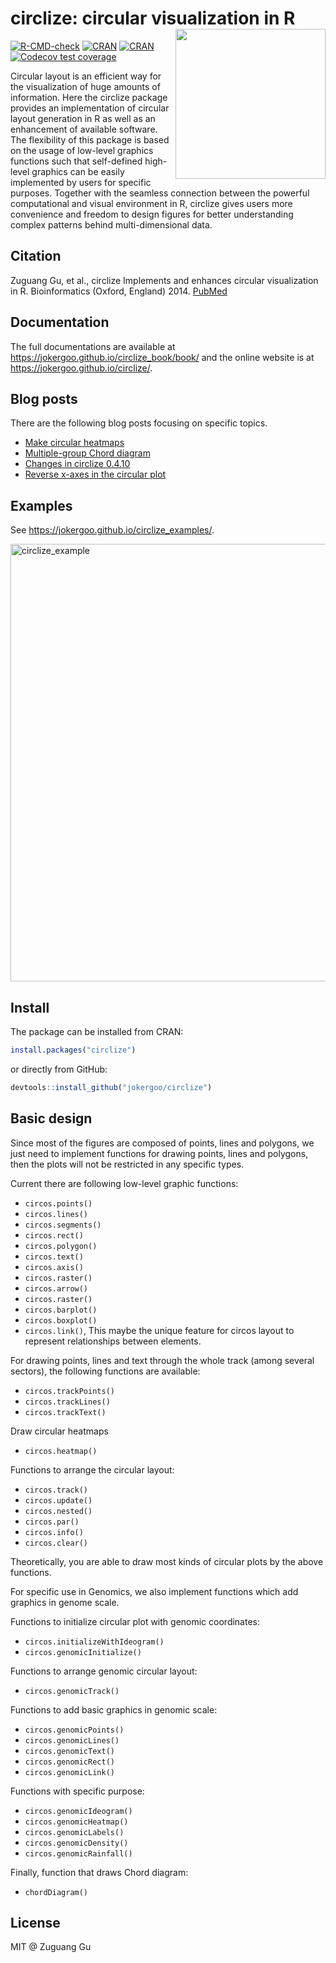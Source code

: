 

# circlize: circular visualization in R <a href="https://jokergoo.github.io/circlize_book/book/"><img src="https://jokergoo.github.io/circlize_book/book/images/circlize_cover.jpg" width=240 align="right" ></a>


[![R-CMD-check](https://github.com/jokergoo/circlize/workflows/R-CMD-check/badge.svg)](https://github.com/jokergoo/circlize/actions)
[![CRAN](https://www.r-pkg.org/badges/version/circlize)](https://cran.r-project.org/web/packages/circlize/index.html)
[![CRAN](https://cranlogs.r-pkg.org/badges/grand-total/circlize)](https://cran.r-project.org/web/packages/circlize/index.html)
[![Codecov test coverage](https://codecov.io/gh/jokergoo/circlize/branch/master/graph/badge.svg)](https://codecov.io/gh/jokergoo/circlize?branch=master)

Circular layout is an efficient way for the visualization of huge
    amounts of information. Here the circlize package provides an implementation
    of circular layout generation in R as well as an enhancement of available
    software. The flexibility of this package is based on the usage of low-level
    graphics functions such that self-defined high-level graphics can be easily
    implemented by users for specific purposes. Together with the seamless
    connection between the powerful computational and visual environment in R,
    circlize gives users more convenience and freedom to design figures for
    better understanding complex patterns behind multi-dimensional data.

## Citation

Zuguang Gu, et al., circlize Implements and enhances circular visualization in R. Bioinformatics (Oxford, England) 2014. [PubMed](https://www.ncbi.nlm.nih.gov/pubmed/24930139)

## Documentation

The full documentations are available at https://jokergoo.github.io/circlize_book/book/ and the online website is at https://jokergoo.github.io/circlize/.

## Blog posts

There are the following blog posts focusing on specific topics.

- [Make circular heatmaps](https://jokergoo.github.io/2020/05/21/make-circular-heatmaps/)
- [Multiple-group Chord diagram](https://jokergoo.github.io/2020/06/08/multiple-group-chord-diagram/)
- [Changes in circlize 0.4.10](https://jokergoo.github.io/2020/06/14/changes-in-circlize-0.4.10/)
- [Reverse x-axes in the circular plot](https://jokergoo.github.io/2020/08/17/reverse-x-axes-in-the-circular-plot/)

## Examples

See https://jokergoo.github.io/circlize_examples/.

<img width="700" alt="circlize_example" src="https://jokergoo.github.io/circlize_book/book/images/ciclize_examples.jpg">

## Install

The package can be installed from CRAN:

```r
install.packages("circlize")
```

or directly from GitHub:

```r
devtools::install_github("jokergoo/circlize")
```

## Basic design

Since most of the figures are composed of points, lines and polygons,
we just need to implement functions for drawing points, lines and polygons,
then the plots will not be restricted in any specific types.

Current there are following low-level graphic functions:

- `circos.points()`
- `circos.lines()`
- `circos.segments()`
- `circos.rect()`
- `circos.polygon()`
- `circos.text()`
- `circos.axis()`
- `circos.raster()`
- `circos.arrow()`
- `circos.raster()`
- `circos.barplot()`
- `circos.boxplot()`
- `circos.link()`, This maybe the unique feature for circos layout to represent relationships between elements.

For drawing points, lines and text through the whole track (among several sectors), the following
functions are available:

- `circos.trackPoints()`
- `circos.trackLines()`
- `circos.trackText()`

Draw circular heatmaps

- `circos.heatmap()`

Functions to arrange the circular layout:

- `circos.track()`
- `circos.update()`
- `circos.nested()`
- `circos.par()`
- `circos.info()`
- `circos.clear()`

Theoretically, you are able to draw most kinds of circular plots by the above functions.

For specific use in Genomics, we also implement functions which add graphics in genome scale.

Functions to initialize circular plot with genomic coordinates:

- `circos.initializeWithIdeogram()`
- `circos.genomicInitialize()`

Functions to arrange genomic circular layout:

- `circos.genomicTrack()`

Functions to add basic graphics in genomic scale:

- `circos.genomicPoints()`
- `circos.genomicLines()`
- `circos.genomicText()`
- `circos.genomicRect()`
- `circos.genomicLink()`

Functions with specific purpose:

- `circos.genomicIdeogram()`
- `circos.genomicHeatmap()`
- `circos.genomicLabels()`
- `circos.genomicDensity()`
- `circos.genomicRainfall()`

Finally, function that draws Chord diagram:

- `chordDiagram()`


## License

MIT @ Zuguang Gu
